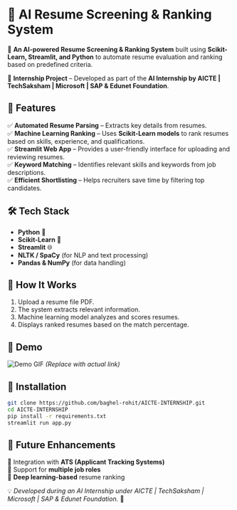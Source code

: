 # 🧠 AI Resume Screening & Ranking System  

🚀 **An AI-powered Resume Screening & Ranking System** built using **Scikit-Learn, Streamlit, and Python** to automate resume evaluation and ranking based on predefined criteria.  

🔹 **Internship Project** – Developed as part of the **AI Internship by AICTE | TechSaksham | Microsoft | SAP & Edunet Foundation**.  

## 📌 Features  
✅ **Automated Resume Parsing** – Extracts key details from resumes.  
✅ **Machine Learning Ranking** – Uses **Scikit-Learn models** to rank resumes based on skills, experience, and qualifications.  
✅ **Streamlit Web App** – Provides a user-friendly interface for uploading and reviewing resumes.  
✅ **Keyword Matching** – Identifies relevant skills and keywords from job descriptions.  
✅ **Efficient Shortlisting** – Helps recruiters save time by filtering top candidates.  

## 🛠️ Tech Stack  
- **Python** 🐍  
- **Scikit-Learn** 🤖  
- **Streamlit** 🌐  
- **NLTK / SpaCy** (for NLP and text processing)  
- **Pandas & NumPy** (for data handling)  

## 🚀 How It Works  
1. Upload a resume file PDF.  
2. The system extracts relevant information.  
3. Machine learning model analyzes and scores resumes.  
4. Displays ranked resumes based on the match percentage.  

## 📸 Demo  
![Demo GIF](link-to-demo.gif) *(Replace with actual link)*  

## 📌 Installation  
```bash
git clone https://github.com/baghel-rohit/AICTE-INTERNSHIP.git  
cd AICTE-INTERNSHIP
pip install -r requirements.txt  
streamlit run app.py  
```  

## 🎯 Future Enhancements  
🔹 Integration with **ATS (Applicant Tracking Systems)**  
🔹 Support for **multiple job roles**  
🔹 **Deep learning-based** resume ranking  

💡 *Developed during an AI Internship under AICTE | TechSaksham | Microsoft | SAP & Edunet Foundation.* 🚀  
